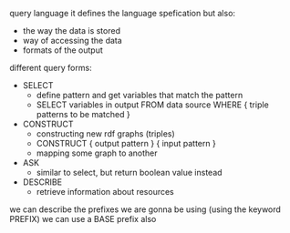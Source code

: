 query language
it defines the language spefication but also:
- the way the data is stored
- way of accessing the data
- formats of the output

different query forms:
- SELECT
	- define pattern and get variables that match the pattern
	- SELECT variables in output FROM data source WHERE { triple patterns to be matched }
- CONSTRUCT
	- constructing new rdf graphs (triples)
	- CONSTRUCT { output pattern } { input pattern }
	- mapping some graph to another
- ASK
	- similar to select, but return boolean value instead
- DESCRIBE
	- retrieve information about resources

we can describe the prefixes we are gonna be using (using the keyword PREFIX)
we can use a BASE prefix also